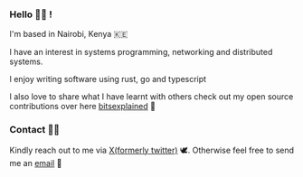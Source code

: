 ### Hello 👋🏾 !

I'm based in Nairobi, Kenya 🇰🇪

I have an interest in systems programming, networking and distributed systems.

I enjoy writing software using rust, go and typescript

I also love to share what I have learnt with others check out my open source contributions over here [bitsexplained] 🌱



### Contact 🤙🏾

Kindly reach out to me via [X(formerly twitter)] 🕊️. Otherwise feel free to send
me an [email] 📮

[email]: mailto:ndirangu@bitsexplained.com
[X(formerly twitter)]: https://twitter.com/MuatheNdirangu
[bitsexplained]: https://github.com/bitsexplained
